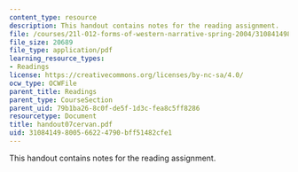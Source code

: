 ```yaml
---
content_type: resource
description: This handout contains notes for the reading assignment.
file: /courses/21l-012-forms-of-western-narrative-spring-2004/31084149800566224790bff51482cfe1_handout07cervan.pdf
file_size: 20689
file_type: application/pdf
learning_resource_types:
- Readings
license: https://creativecommons.org/licenses/by-nc-sa/4.0/
ocw_type: OCWFile
parent_title: Readings
parent_type: CourseSection
parent_uid: 79b1ba26-8c0f-de5f-1d3c-fea8c5ff8286
resourcetype: Document
title: handout07cervan.pdf
uid: 31084149-8005-6622-4790-bff51482cfe1
---
```

This handout contains notes for the reading assignment.